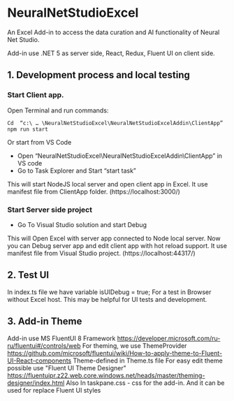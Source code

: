 # NeuralNetStudioExcel
An Excel Add-in to access the data curation and AI functionality of Neural Net Studio.

Add-in use .NET 5 as server side, React, Redux, Fluent UI on client side.  

## 1. Development process and local testing

### Start Client app.

Open Terminal and run commands:

    Cd  “c:\ … \NeuralNetStudioExcel\NeuralNetStudioExcelAddin\ClientApp”
    npm run start

Or start from VS Code
- Open “NeuralNetStudioExcel\NeuralNetStudioExcelAddin\ClientApp” in VS code
- Go to Task Explorer and Start “start task”

This will start NodeJS local server and open client app in Excel.
It use manifest file from ClientApp folder. (https://localhost:3000/)

### Start Server side project

- Go To Visual Studio solution and start Debug

This will Open Excel with server app connected to Node local server.
Now you can Debug server app and edit client app with hot reload support.
It use manifest file from Visual Studio project. (https://localhost:44317/)


## 2. Test UI
In index.ts file we have variable 
isUIDebug = true; 
For a test in Browser without Excel host. This may be helpful for UI tests and development.

## 3. Add-in Theme 
Add-in use MS FluentUI 8 Framework  https://developer.microsoft.com/ru-ru/fluentui#/controls/web
For theming, we use  ThemeProvider https://github.com/microsoft/fluentui/wiki/How-to-apply-theme-to-Fluent-UI-React-components
Theme-defined in Theme.ts file 
For easy edit theme possible use "Fluent UI Theme Designer" https://fluentuipr.z22.web.core.windows.net/heads/master/theming-designer/index.html
Also In taskpane.css - css for the add-in. And it can be used for replace Fluent UI styles

